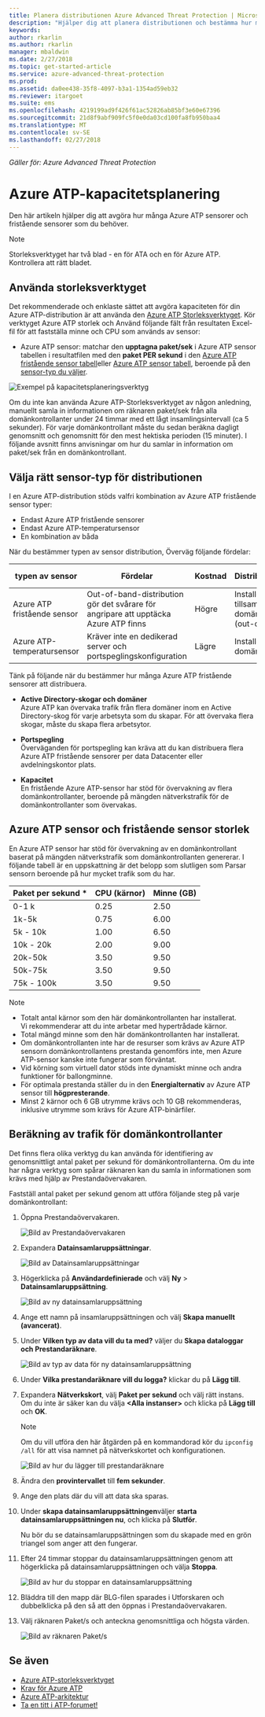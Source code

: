 ```yaml
---
title: Planera distributionen Azure Advanced Threat Protection | Microsoft Docs
description: "Hjälper dig att planera distributionen och bestämma hur många Azure ATP-servrar som behövs för nätverket"
keywords: 
author: rkarlin
ms.author: rkarlin
manager: mbaldwin
ms.date: 2/27/2018
ms.topic: get-started-article
ms.service: azure-advanced-threat-protection
ms.prod: 
ms.assetid: da0ee438-35f8-4097-b3a1-1354ad59eb32
ms.reviewer: itargoet
ms.suite: ems
ms.openlocfilehash: 4219199ad9f426f61ac52826ab85bf3e60e67396
ms.sourcegitcommit: 21d8f9abf909fc5f0e0da03cd100fa8fb950baa4
ms.translationtype: MT
ms.contentlocale: sv-SE
ms.lasthandoff: 02/27/2018
---
```

*Gäller för: Azure Advanced Threat Protection*



# <a name="azure-atp-capacity-planning"></a>Azure ATP-kapacitetsplanering
Den här artikeln hjälper dig att avgöra hur många Azure ATP sensorer och fristående sensorer som du behöver.

> [!NOTE] 
> Storleksverktyget har två blad - en för ATA och en för Azure ATP. Kontrollera att rätt bladet.

## <a name="using-the-sizing-tool"></a>Använda storleksverktyget
Det rekommenderade och enklaste sättet att avgöra kapaciteten för din Azure ATP-distribution är att använda den [Azure ATP Storleksverktyget](http://aka.ms/aatpsizingtool). Kör verktyget Azure ATP storlek och Använd följande fält från resultaten Excel-fil för att fastställa minne och CPU som används av sensor:

- Azure ATP sensor: matchar den **upptagna paket/sek** i Azure ATP sensor tabellen i resultatfilen med den **paket PER sekund** i den [Azure ATP fristående sensor tabell](#azure-atp-sensor-sizing)eller [Azure ATP sensor tabell](#azure-atp-standalone-sensor-sizing), beroende på den [sensor-typ du väljer](#choosing-the-right-sensor-type-for-your-deployment).


![Exempel på kapacitetsplaneringsverktyg](media/capacity-tool.png)


Om du inte kan använda Azure ATP-Storleksverktyget av någon anledning, manuellt samla in informationen om räknaren paket/sek från alla domänkontrollanter under 24 timmar med ett lågt insamlingsintervall (ca 5 sekunder). För varje domänkontrollant måste du sedan beräkna dagligt genomsnitt och genomsnitt för den mest hektiska perioden (15 minuter).
I följande avsnitt finns anvisningar om hur du samlar in information om paket/sek från en domänkontrollant.

## <a name="choosing-the-right-sensor-type-for-your-deployment"></a>Välja rätt sensor-typ för distributionen
I en Azure ATP-distribution stöds valfri kombination av Azure ATP fristående sensor typer:

- Endast Azure ATP fristående sensorer
- Endast Azure ATP-temperatursensor
- En kombination av båda

När du bestämmer typen av sensor distribution, Överväg följande fördelar:

|typen av sensor|Fördelar|Kostnad|Distributionstopologi|Användning av domänkontrollant|
|----|----|----|----|-----|
|Azure ATP fristående sensor|Out-of-band-distribution gör det svårare för angripare att upptäcka Azure ATP finns|Högre|Installeras tillsammans med domänkontrollanten (out-of-band)|Har stöd för upp till 100 000 paket per sekund|
|Azure ATP-temperatursensor|Kräver inte en dedikerad server och portspeglingskonfiguration|Lägre|Installerad på domänkontrollanten|Har stöd för upp till 100 000 paket per sekund|

Tänk på följande när du bestämmer hur många Azure ATP fristående sensorer att distribuera.

-   **Active Directory-skogar och domäner**<br>
    Azure ATP kan övervaka trafik från flera domäner inom en Active Directory-skog för varje arbetsyta som du skapar. För att övervaka flera skogar, måste du skapa flera arbetsytor. 

-   **Portspegling**<br>
Överväganden för portspegling kan kräva att du kan distribuera flera Azure ATP fristående sensorer per data Datacenter eller avdelningskontor plats.

-   **Kapacitet**<br>
    En fristående Azure ATP-sensor har stöd för övervakning av flera domänkontrollanter, beroende på mängden nätverkstrafik för de domänkontrollanter som övervakas. 


## Azure ATP sensor och fristående sensor storlek <a name="sizing"></a>

En Azure ATP sensor har stöd för övervakning av en domänkontrollant baserat på mängden nätverkstrafik som domänkontrollanten genererar. I följande tabell är en uppskattning är det belopp som slutligen som Parsar sensorn beroende på hur mycket trafik som du har. 


|Paket per sekund *|CPU (kärnor)|Minne (GB)|
|----|----|-----|
|0-1 k|0.25|2.50|
|1k-5k|0.75|6.00|
|5k - 10k|1.00|6.50|
|10k - 20k|2.00|9.00|
|20k-50k|3.50|9.50|
|50k-75k |3.50|9.50|
|75k - 100k|3.50 |9.50|

> [!NOTE]
> - Totalt antal kärnor som den här domänkontrollanten har installerat.<br>Vi rekommenderar att du inte arbetar med hypertrådade kärnor.
> - Total mängd minne som den här domänkontrollanten har installerat.
> -   Om domänkontrollanten inte har de resurser som krävs av Azure ATP sensorn domänkontrollantens prestanda genomförs inte, men Azure ATP-sensor kanske inte fungerar som förväntat.
> -   Vid körning som virtuell dator stöds inte dynamiskt minne och andra funktioner för ballongminne.
> -   För optimala prestanda ställer du in den **Energialternativ** av Azure ATP sensor till **högpresterande**.
> -   Minst 2 kärnor och 6 GB utrymme krävs och 10 GB rekommenderas, inklusive utrymme som krävs för Azure ATP-binärfiler.


## <a name="domain-controller-traffic-estimation"></a>Beräkning av trafik för domänkontrollanter

Det finns flera olika verktyg du kan använda för identifiering av genomsnittligt antal paket per sekund för domänkontrollanterna. Om du inte har några verktyg som spårar räknaren kan du samla in informationen som krävs med hjälp av Prestandaövervakaren.

Fastställ antal paket per sekund genom att utföra följande steg på varje domänkontrollant:

1.  Öppna Prestandaövervakaren.

    ![Bild av Prestandaövervakaren](media/atp-traffic-estimation-1.png)

2.  Expandera **Datainsamlaruppsättningar**.

    ![Bild av Datainsamlaruppsättningar](media/atp-traffic-estimation-2.png)

3.  Högerklicka på **Användardefinierade** och välj **Ny** &gt; **Datainsamlaruppsättning**.

    ![Bild av ny datainsamlaruppsättning](media/atp-traffic-estimation-3.png)

4.  Ange ett namn på insamlaruppsättningen och välj **Skapa manuellt (avancerat)**.

5.  Under **Vilken typ av data vill du ta med?** väljer du **Skapa dataloggar och Prestandaräknare**.

    ![Bild av typ av data för ny datainsamlaruppsättning](media/atp-traffic-estimation-5.png)

6.  Under **Vilka prestandaräknare vill du logga?** klickar du på **Lägg till**.

7.  Expandera **Nätverkskort**, välj **Paket per sekund** och välj rätt instans. Om du inte är säker kan du välja **&lt;Alla instanser&gt;** och klicka på **Lägg till** och **OK**.

    > [!NOTE]
    > Om du vill utföra den här åtgärden på en kommandorad kör du `ipconfig /all` för att visa namnet på nätverkskortet och konfigurationen.

    ![Bild av hur du lägger till prestandaräknare](media/atp-traffic-estimation-7.png)

8.  Ändra den **provintervallet** till **fem sekunder**.

9. Ange den plats där du vill att data ska sparas.

10. Under **skapa datainsamlaruppsättningen**väljer **starta datainsamlaruppsättningen nu**, och klicka på **Slutför**.

    Nu bör du se datainsamlaruppsättningen som du skapade med en grön triangel som anger att den fungerar.

11. Efter 24 timmar stoppar du datainsamlaruppsättningen genom att högerklicka på datainsamlaruppsättningen och välja **Stoppa**.

    ![Bild av hur du stoppar en datainsamlaruppsättning](media/atp-traffic-estimation-12.png)

12. Bläddra till den mapp där BLG-filen sparades i Utforskaren och dubbelklicka på den så att den öppnas i Prestandaövervakaren.

13. Välj räknaren Paket/s och anteckna genomsnittliga och högsta värden.

    ![Bild av räknaren Paket/s](media/atp-traffic-estimation-14.png)



## <a name="see-also"></a>Se även
- [Azure ATP-storleksverktyget](http://aka.ms/aatpsizingtool)
- [Krav för Azure ATP](atp-prerequisites.md)
- [Azure ATP-arkitektur](atp-architecture.md)
- [Ta en titt i ATP-forumet!](https://aka.ms/azureatpcommunity)
